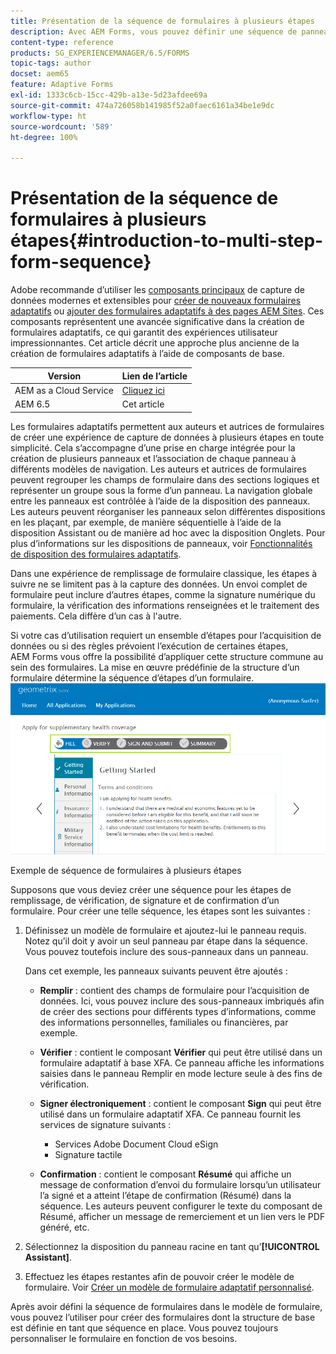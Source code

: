 ```yaml
---
title: Présentation de la séquence de formulaires à plusieurs étapes
description: Avec AEM Forms, vous pouvez définir une séquence de panneaux de formulaires dans lesquels vous souhaitez que les utilisateurs et les utilisatrices naviguent et remplissent un formulaire adaptatif.
content-type: reference
products: SG_EXPERIENCEMANAGER/6.5/FORMS
topic-tags: author
docset: aem65
feature: Adaptive Forms
exl-id: 1333c6cb-15cc-429b-a13e-5d23afdee69a
source-git-commit: 474a726058b141985f52a0faec6161a34be1e9dc
workflow-type: ht
source-wordcount: '589'
ht-degree: 100%

---
```


# Présentation de la séquence de formulaires à plusieurs étapes{#introduction-to-multi-step-form-sequence}

<span class="preview"> Adobe recommande d’utiliser les [composants principaux](https://experienceleague.adobe.com/docs/experience-manager-core-components/using/adaptive-forms/introduction.html?lang=fr) de capture de données modernes et extensibles pour [créer de nouveaux formulaires adaptatifs](/help/forms/using/create-an-adaptive-form-core-components.md) ou [ajouter des formulaires adaptatifs à des pages AEM Sites](/help/forms/using/create-or-add-an-adaptive-form-to-aem-sites-page.md). Ces composants représentent une avancée significative dans la création de formulaires adaptatifs, ce qui garantit des expériences utilisateur impressionnantes. Cet article décrit une approche plus ancienne de la création de formulaires adaptatifs à l’aide de composants de base. </span>

| Version | Lien de l’article |
| -------- | ---------------------------- |
| AEM as a Cloud Service | [Cliquez ici](https://experienceleague.adobe.com/docs/experience-manager-cloud-service/content/forms/adaptive-forms-authoring/authoring-adaptive-forms-foundation-components/configure-layout-of-an-adaptive-form/introduction-form-sequence.html?lang=fr) |
| AEM 6.5 | Cet article |


Les formulaires adaptatifs permettent aux auteurs et autrices de formulaires de créer une expérience de capture de données à plusieurs étapes en toute simplicité. Cela s’accompagne d’une prise en charge intégrée pour la création de plusieurs panneaux et l’association de chaque panneau à différents modèles de navigation. Les auteurs et autrices de formulaires peuvent regrouper les champs de formulaire dans des sections logiques et représenter un groupe sous la forme d’un panneau. La navigation globale entre les panneaux est contrôlée à l’aide de la disposition des panneaux. Les auteurs peuvent réorganiser les panneaux selon différentes dispositions en les plaçant, par exemple, de manière séquentielle à l’aide de la disposition Assistant ou de manière ad hoc avec la disposition Onglets. Pour plus d’informations sur les dispositions de panneaux, voir [Fonctionnalités de disposition des formulaires adaptatifs](../../forms/using/layout-capabilities-adaptive-forms.md).

Dans une expérience de remplissage de formulaire classique, les étapes à suivre ne se limitent pas à la capture des données. Un envoi complet de formulaire peut inclure d’autres étapes, comme la signature numérique du formulaire, la vérification des informations renseignées et le traitement des paiements. Cela diffère d’un cas à l&#39;autre.

Si votre cas d’utilisation requiert un ensemble d’étapes pour l’acquisition de données ou si des règles prévoient l’exécution de certaines étapes, AEM Forms vous offre la possibilité d’appliquer cette structure commune au sein des formulaires. La mise en œuvre prédéfinie de la structure d’un formulaire détermine la séquence d’étapes d’un formulaire. ![Exemple de séquence de formulaires à plusieurs étapes](assets/formpipeline.png)

Exemple de séquence de formulaires à plusieurs étapes

Supposons que vous deviez créer une séquence pour les étapes de remplissage, de vérification, de signature et de confirmation d’un formulaire. Pour créer une telle séquence, les étapes sont les suivantes :

1. Définissez un modèle de formulaire et ajoutez-lui le panneau requis. Notez qu’il doit y avoir un seul panneau par étape dans la séquence. Vous pouvez toutefois inclure des sous-panneaux dans un panneau.

   Dans cet exemple, les panneaux suivants peuvent être ajoutés :

   * **Remplir** : contient des champs de formulaire pour l’acquisition de données. Ici, vous pouvez inclure des sous-panneaux imbriqués afin de créer des sections pour différents types d’informations, comme des informations personnelles, familiales ou financières, par exemple.

   * **Vérifier** : contient le composant **Vérifier** qui peut être utilisé dans un formulaire adaptatif à base XFA. Ce panneau affiche les informations saisies dans le panneau Remplir en mode lecture seule à des fins de vérification.

   * **Signer électroniquement** : contient le composant **Sign** qui peut être utilisé dans un formulaire adaptatif XFA. Ce panneau fournit les services de signature suivants :

      * Services Adobe Document Cloud eSign
      * Signature tactile

   * **Confirmation** : contient le composant **Résumé** qui affiche un message de conformation d’envoi du formulaire lorsqu’un utilisateur l’a signé et a atteint l’étape de confirmation (Résumé) dans la séquence. Les auteurs peuvent configurer le texte du composant de Résumé, afficher un message de remerciement et un lien vers le PDF généré, etc.

1. Sélectionnez la disposition du panneau racine en tant qu’**[!UICONTROL Assistant]**.
1. Effectuez les étapes restantes afin de pouvoir créer le modèle de formulaire. Voir [Créer un modèle de formulaire adaptatif personnalisé](../../forms/using/custom-adaptive-forms-templates.md).

Après avoir défini la séquence de formulaires dans le modèle de formulaire, vous pouvez l’utiliser pour créer des formulaires dont la structure de base est définie en tant que séquence en place. Vous pouvez toujours personnaliser le formulaire en fonction de vos besoins.
